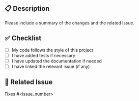 ## 📋 Description

Please include a summary of the changes and the related issue.

## ✅ Checklist

- [ ] My code follows the style of this project
- [ ] I have added tests if necessary
- [ ] I have updated the documentation if needed
- [ ] I have linked the relevant issue (if any)

## 📌 Related Issue

Fixes #<issue_number>
